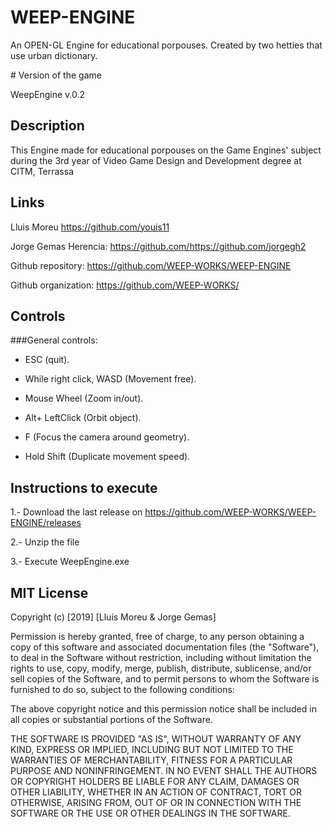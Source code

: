 # WEEP-ENGINE
An OPEN-GL Engine for educational porpouses. Created by two hetties that use urban dictionary.

﻿# Version of the game

WeepEngine v.0.2

## Description

This Engine made for educational porpouses on the Game Engines' subject during the 3rd year of Video Game Design and Development degree at CITM, Terrassa

## Links

Lluis Moreu https://github.com/youis11 

Jorge Gemas Herencia: https://github.com/https://github.com/jorgegh2

Github repository: https://github.com/WEEP-WORKS/WEEP-ENGINE

Github organization: https://github.com/WEEP-WORKS/

## Controls
###General controls:

- ESC (quit).

- While right click, WASD (Movement free).

- Mouse Wheel (Zoom in/out).

- Alt+ LeftClick (Orbit object).

- F (Focus the camera around geometry).

- Hold Shift (Duplicate movement speed).

## Instructions to execute

1.- Download the last release on https://github.com/WEEP-WORKS/WEEP-ENGINE/releases

2.- Unzip the file

3.- Execute WeepEngine.exe

## MIT License

Copyright (c) [2019] [Lluís Moreu & Jorge Gemas]

Permission is hereby granted, free of charge, to any person obtaining a copy
of this software and associated documentation files (the "Software"), to deal
in the Software without restriction, including without limitation the rights
to use, copy, modify, merge, publish, distribute, sublicense, and/or sell
copies of the Software, and to permit persons to whom the Software is
furnished to do so, subject to the following conditions:

The above copyright notice and this permission notice shall be included in all
copies or substantial portions of the Software.

THE SOFTWARE IS PROVIDED "AS IS", WITHOUT WARRANTY OF ANY KIND, EXPRESS OR
IMPLIED, INCLUDING BUT NOT LIMITED TO THE WARRANTIES OF MERCHANTABILITY,
FITNESS FOR A PARTICULAR PURPOSE AND NONINFRINGEMENT. IN NO EVENT SHALL THE
AUTHORS OR COPYRIGHT HOLDERS BE LIABLE FOR ANY CLAIM, DAMAGES OR OTHER
LIABILITY, WHETHER IN AN ACTION OF CONTRACT, TORT OR OTHERWISE, ARISING FROM,
OUT OF OR IN CONNECTION WITH THE SOFTWARE OR THE USE OR OTHER DEALINGS IN THE
SOFTWARE.
~~~